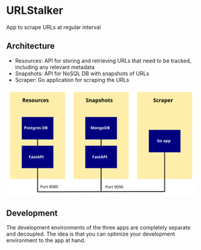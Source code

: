 # URLStalker 

App to scrape URLs at regular interval

## Architecture 

* Resources: API for storing and retrieving URLs that need to be tracked, including any relevant metadata
* Snapshots: API for NoSQL DB with snapshots of URLs 
* Scraper: Go application for scraping the URLs 

![Architecture](docs/architecture.svg)

## Development 

The development environments of the three apps are completely separate and decoupled. The idea is that you can optimize your development environment to the app at hand. 

